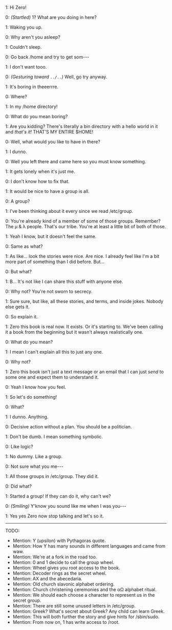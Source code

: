 1: Hi Zero!

0: _(Startled)_ 1? What are you doing in here?

1: Waking you up.

0: Why aren't you asleep?

1: Couldn't sleep.

0: Go back /home and try to get som---

1: I don't want tooo.

0: _(Gesturing toward `../..`)_ Well, go try anyway.

1: It's boring in theeerrre.

0: Where?

1: In my /home directory!

0: What do you mean boring?

1: Are you kidding? There's literally a bin directory with a hello world in it and _that's it!_ THAT'S MY ENTIRE \$HOME!

0: Well, what would you like to have in there?

1: I dunno.

0: Well you left there and came here so you must know something.

1: It gets lonely when it's just me.

0: I don't know how to fix that.

1: It would be nice to have a group is all.

0: A group?

1: I've been thinking about it every since we read /etc/group.

0: You're already kind of a member of some of those groups. Remember? The μ & λ people. That's our tribe. You're at least a little bit of both of those.

1: Yeah I know, but it doesn't feel the same.

0: Same as what?

1: As like... look the stories were nice. Are nice. I already feel like I'm a bit more part of something than I did before. But...

0: But what?

1: B... It's not like I can share this stuff with anyone else.

0: Why not? You're not sworn to secrecy.

1: Sure sure, but like, all these stories, and terms, and inside jokes. Nobody else gets it.

0: So explain it.

1: Zero this book is real now. It exists. Or it's starting to. We've been calling it a book from the beginning but it wasn't always realistically one.

0: What do you mean?

1: I mean I can't explain all this to just any one.

0: Why not?

1: Zero this book isn't just a text message or an email that I can just _send_ to some one and expect them to understand it.

0: Yeah I know how you feel.

1: So let's do something!

0: What?

1: I dunno. Anything.

0: Decisive action without a plan. You should be a politician.

1: Don't be dumb. I mean something symbolic.

0: Like logic?

1: No dummy. Like a group.

0: Not sure what you me---

1: All those groups in /etc/group. They did it.

0: Did what?

1: Started a group! If they can do it, why can't we?

0: _(Smiling)_ Y'know you sound like me when I was you---

1: Yes yes Zero now stop talking and let's so it.

---

TODO:
- Mention: Y (upsilon) with Pythagoras quote.
- Mention: How Y has many sounds in different languages and came from waw.
- Mention: We're at a fork in the road too.
- Mention: 0 and 1 decide to call the group wheel.
- Mention: Wheel gives you root access to the book.
- Mention: Decoder rings as the secret wheel.
- Mention: AX and the abecedaria.
- Mention: Old church slavonic alphabet ordering.
- Mention: Church christening ceremonies and the αΩ alphabet ritual.
- Mention: We should each choose a character to represent us in the secret group.
- Mention: There are still some unused letters in /etc/group.
- Mention: Greek? What's secret about Greek? Any child can learn Greek.
- Mention: This will both further the story and give hints for /sbin/sudo.
- Mention: From now on, 1 has write access to /root.
